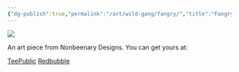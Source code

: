 ```yaml
---
{"dg-publish":true,"permalink":"/art/wild-gang/fangry/","title":"Fangry","tags":["Art","Halloween and Spooky"]}
---
```



![](https://baserow-media.ams3.digitaloceanspaces.com/user_files/IpEAO1lo1vaeyoOQzdqlNwo1jK14JKGD_11b99c258f503d1488fee7ee0b9a20013abd5ef040a4f510ae99c7d2d79c4875.jpg)

An art piece from Nonbeenary Designs. You can get yours at:

[TeePublic](https://www.teepublic.com/t-shirt/49131966-fangry-vampire-bat-hungry?store_id=258912)
[Redbubble](https://www.redbubble.com/shop/ap/150241754?ref=studio-promote)
